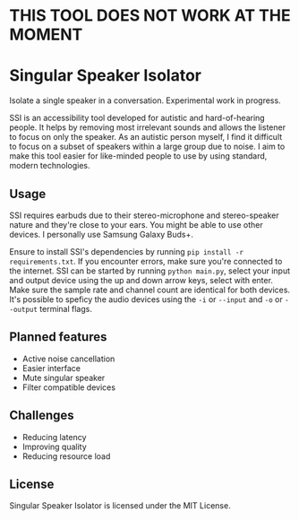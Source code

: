 # THIS TOOL DOES NOT WORK AT THE MOMENT

# Singular Speaker Isolator

Isolate a single speaker in a conversation. Experimental work in progress.

SSI is an accessibility tool developed for autistic and hard-of-hearing people. It helps by removing most irrelevant sounds and allows the listener to focus on only the speaker.
As an autistic person myself, I find it difficult to focus on a subset of speakers within a large group due to noise. I aim to make this tool easier for like-minded people to use by using standard, modern technologies.

## Usage

SSI requires earbuds due to their stereo-microphone and stereo-speaker nature and they're close to your ears. You might be able to use other devices. I personally use Samsung Galaxy Buds+.

Ensure to install SSI's dependencies by running ``pip install -r requirements.txt``. If you encounter errors, make sure you're connected to the internet.
SSI can be started by running ``python main.py``, select your input and output device using the up and down arrow keys, select with enter. Make sure the sample rate and channel count are identical for both devices.
It's possible to speficy the audio devices using the ``-i`` or ``--input`` and ``-o`` or ``--output`` terminal flags.

## Planned features

- Active noise cancellation
- Easier interface
- Mute singular speaker
- Filter compatible devices

## Challenges

- Reducing latency
- Improving quality
- Reducing resource load

## License

Singular Speaker Isolator is licensed under the MIT License.
